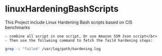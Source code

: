 # linuxHardeningBashScripts
This Project include Linux Hardening Bash scripts based on CIS benchmarks 
</br>

    - combine all script in one script, Or use Amazon SSM Json script</br>
    - Then use the follwoing command to fetch the faild hardening steps:
```bash
grep -i "failed" /var/log/path/hardening.log
```